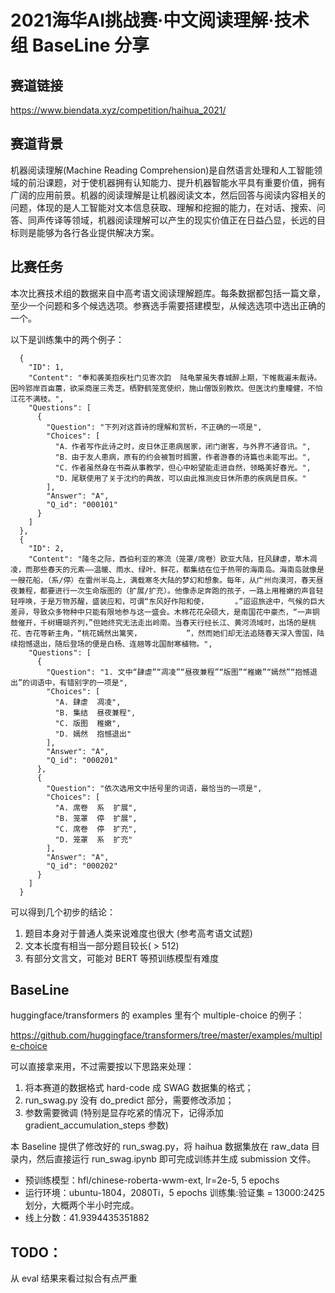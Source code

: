 # 2021海华AI挑战赛·中文阅读理解·技术组 BaseLine 分享

## 赛道链接

https://www.biendata.xyz/competition/haihua_2021/

## 赛道背景

机器阅读理解(Machine Reading Comprehension)是自然语言处理和人工智能领域的前沿课题，对于使机器拥有认知能力、提升机器智能水平具有重要价值，拥有广阔的应用前景。机器的阅读理解是让机器阅读文本，然后回答与阅读内容相关的问题，体现的是人工智能对文本信息获取、理解和挖掘的能力，在对话、搜索、问答、同声传译等领域，机器阅读理解可以产生的现实价值正在日益凸显，长远的目标则是能够为各行各业提供解决方案。

## 比赛任务

本次比赛技术组的数据来自中高考语文阅读理解题库。每条数据都包括一篇文章，至少一个问题和多个候选选项。参赛选手需要搭建模型，从候选选项中选出正确的一个。

以下是训练集中的两个例子：

```
  {
    "ID": 1,
    "Content": "奉和袭美抱疾杜门见寄次韵  陆龟蒙虽失春城醉上期，下帷裁遍未裁诗。因吟郢岸百亩蕙，欲采商崖三秀芝。栖野鹤笼宽使织，施山僧饭别教炊。但医沈约重瞳健，不怕江花不满枝。",
    "Questions": [
      {
        "Question": "下列对这首诗的理解和赏析，不正确的一项是",
        "Choices": [
          "A．作者写作此诗之时，皮日休正患病居家，闭门谢客，与外界不通音讯。",
          "B．由于友人患病，原有的约会被暂时搁置，作者游春的诗篇也未能写出。",
          "C．作者虽然身在书斋从事教学，但心中盼望能走进自然，领略美好春光。",
          "D．尾联使用了关于沈约的典故，可以由此推测皮日休所患的疾病是目疾。"
        ],
        "Answer": "A",
        "Q_id": "000101"
      }
    ]
  },
  {
    "ID": 2,
    "Content": "隆冬之际，西伯利亚的寒流（笼罩/席卷）欧亚大陆，狂风肆虐，草木凋凌，而那些春天的元素——温暖、雨水、绿叶、鲜花，都集结在位于热带的海南岛。海南岛就像是一艘花船，（系/停）在雷州半岛上，满载寒冬大陆的梦幻和想象。每年，从广州向漠河，春天昼夜兼程，都要进行一次生命版图的（扩展/扩充）。他像赤足奔跑的孩子，一路上用稚嫩的声音轻轻呼唤，于是万物苏醒，盛装应和，可谓“东风好作阳和使，      。”迢迢旅途中，气候的巨大差异，导致众多物种中只能有限地参与这一盛会。木棉花花朵硕大，是南国花中豪杰，“一声铜鼓催开，千树珊瑚齐列，”但她终究无法走出岭南。当春天行经长江、黄河流域时，出场的是桃花、杏花等新主角，“桃花嫣然出篱笑，          ”，然而她们却无法追随春天深入雪国，陆续抱憾退出，随后登场的便是白杨、连翘等北国耐寒植物。",
    "Questions": [
      {
        "Question": "1. 文中“肆虐”“凋凌”“昼夜兼程”“版图”“稚嫩”“嫣然”“抱憾退出”的词语中，有错别字的一项是",
        "Choices": [
          "A. 肆虐  凋凌",
          "B. 集结  昼夜兼程",
          "C. 版图  稚嫩",
          "D. 嫣然  抱憾退出"
        ],
        "Answer": "A",
        "Q_id": "000201"
      },
      {
        "Question": "依次选用文中括号里的词语，最恰当的一项是",
        "Choices": [
          "A. 席卷  系  扩展",
          "B. 笼罩  停  扩展",
          "C. 席卷  停  扩充",
          "D. 笼罩  系  扩充"
        ],
        "Answer": "A",
        "Q_id": "000202"
      }
    ]
  }
```

可以得到几个初步的结论：

1. 题目本身对于普通人类来说难度也很大 (参考高考语文试题)
2. 文本长度有相当一部分题目较长( > 512)
3. 有部分文言文，可能对 BERT 等预训练模型有难度

## BaseLine

huggingface/transformers 的 examples 里有个 multiple-choice 的例子：

https://github.com/huggingface/transformers/tree/master/examples/multiple-choice

可以直接拿来用，不过需要按以下思路来处理：

1. 将本赛道的数据格式 hard-code 成 SWAG 数据集的格式；
2. run_swag.py 没有 do_predict 部分，需要修改添加；
3. 参数需要微调 (特别是显存吃紧的情况下，记得添加 gradient_accumulation_steps 参数)

本 Baseline 提供了修改好的 run_swag.py，将 haihua 数据集放在 raw_data 目录内，然后直接运行 run_swag.ipynb 即可完成训练并生成 submission 文件。

- 预训练模型：hfl/chinese-roberta-wwm-ext, lr=2e-5, 5 epochs
- 运行环境：ubuntu-1804，2080Ti，5 epochs 训练集:验证集 = 13000:2425 划分，大概两个半小时完成。
- 线上分数：41.9394435351882

## TODO：

从 eval 结果来看过拟合有点严重
